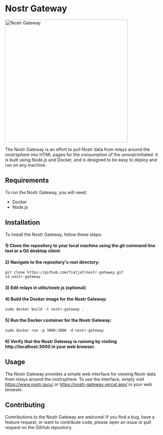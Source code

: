 # Nostr Gateway

<img src="https://user-images.githubusercontent.com/120996278/225457866-358d4a7e-a44b-44b4-832a-f5bed17cdb8a.png" width="400" alt="Nostr Gateway">


The Nostr Gateway is an effort to pull Nostr data from relays around the nostrsphere into HTML pages for the consumption of the unnostrinitiated. It is built using Node.js and Docker, and is designed to be easy to deploy and run on any machine.

## Requirements

To run the Nostr Gateway, you will need:
- Docker
- Node.js 

## Installation

To install the Nostr Gateway, follow these steps:

#### 1) Clone the repository to your local machine using the git command line tool or a Git desktop client:
#### 2) Navigate to the repository's root directory:
   ```
   git clone https://github.com/fiatjaf/nostr-gateway.git
   cd nostr-gateway
   ```
#### 3) Edit relays in utils/nostr.js (optional)

#### 4) Build the Docker image for the Nostr Gateway:
   ```
   sudo docker build -t nostr-gateway .
   ```
#### 5) Run the Docker container for the Nostr Gateway:
   ```
   sudo docker run -p 3000:3000 -d nostr-gateway
   ```
#### 6) Verify that the Nostr Gateway is running by visiting http://localhost:3000 in your web browser.

## Usage

The Nostr Gateway provides a simple web interface for viewing Nostr data from relays around the nostrsphere.
To use the interface, simply visit https://www.nostr.guru/ or https://nostr-gateway.vercel.app/ in your web browser.

## Contributing

Contributions to the Nostr Gateway are welcome! 
If you find a bug, have a feature request, or want to contribute code, please open an issue or pull request on the GitHub repository. 

